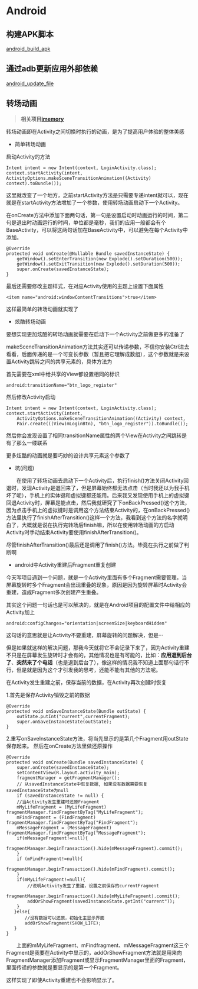 # Android

## 构建APK脚本

[android_build_apk](android_build_apk.sh ':include :type=code bash')

## 通过adb更新应用外部依赖

[android_update_file](android_update_file.sh ':include :type=code bash')

## 转场动画

> **相关项目[imemory](https://github.com/zhcppy/imemory)**

转场动画即在Activity之间切换时执行的动画，是为了提高用户体验的整体美感

* 简单转场动画

启动Activity的方法

    Intent intent = new Intent(context, LoginActivity.class);
    context.startActivity(intent, ActivityOptions.makeSceneTransitionAnimation((Activity) context).toBundle());

这里就改变了一个地方，之前startActivity方法是只需要专递intent就可以，现在就是在startActivity方法增加了一个参数，使用转场动画启动下一个Activity。

在onCreate方法中添加下面两句话，第一句是设置启动时动画运行的时间，第二句是退出时动画运行的时间，单位都是毫秒，我们的应用一般都会有个BaseActivity，可以将这两句话加在BaseActivity中，可以避免在每个Activity中添加。

	@Override
    protected void onCreate(@Nullable Bundle savedInstanceState) {
        getWindow().setEnterTransition(new Explode().setDuration(500));
        getWindow().setExitTransition(new Explode().setDuration(500));
        super.onCreate(savedInstanceState);
    }

最后还需要修改主题样式，在对应Activity使用的主题上设置下面属性

	<item name="android:windowContentTransitions">true</item>

这样最简单的转场动画就实现了

* 炫酷转场动画

要想实现更加炫酷的转场动画就需要在启动下一个Activity之前做更多的准备了

makeSceneTransitionAnimation方法其实还可以传递参数，不信你安装Ctrl进去看看，后面传递的是一个可变长参数（暂且把它理解成数组），这个参数就是来设置Activity跳转之间的共享元素的，具体方法为

首先需要在xml中给共享的View都设置相同的标识

	android:transitionName="btn_logo_register"

然后修改Activity启动

	Intent intent = new Intent(context, LoginActivity.class);
    context.startActivity(intent, 
		ActivityOptions.makeSceneTransitionAnimation((Activity) context, 
		Pair.create(((View)mLoginBtn), "btn_logo_register")).toBundle());

然后你会发现设置了相同transitionName属性的两个View在Activity之间跳转是有了那么一缕联系

更多炫酷的动画就是要巧妙的设计共享元素这个参数了

* 坑(问题)

&emsp;&emsp;在使用了转场动画去启动下一个Activity后，执行finish()方法关闭Activity回退时，发现Activity是退回来了，但是屏幕始终都无法点击（当时我还以为我手机坏了呢），手机上的实体键和虚拟键都还能用。后来我又发现使用手机上的虚拟键回退Activity时，屏幕是能点击，然后我就研究了下onBackPressed()这个方法，因为点击手机上的虚拟键时是调用这个方法结束Activity的，在onBackPressed()方法里执行了finishAfterTransition()这样一个方法，我看到这个方法的名字就明白了，大概就是说在执行完转场后finish嘛，所以在使用转场动画的方启动Activity时手动结束Activity要使用finishAfterTransition()。

尽管finishAfterTransition()最后还是调用了finish()方法。毕竟在执行之前做了判断啊

* android中Activity重建后Fragment重复创建

今天写项目遇到一个问题，就是一个Activity里面有多个Fragment需要管理，当屏幕旋转时多个Fragment会出现重叠的现象，原因是因为旋转屏幕时Activity会重建，造成Fragment多次创建产生重叠。

其实这个问题一句话也是可以解决的，就是在Android项目的配置文件中给相应的Activity加上   

    android:configChanges="orientation|screenSize|keyboardHidden"

这句话的意思就是让Activity不要重建，屏幕旋转的问题解决，但是···

但是如果就这样的解决问题，那我今天就将它不会记录下来了，因为Activity重建不只是在屏幕发生旋转时才会有的，其他情况也是有可能的，比如：**应用退到后台了**、**突然来了个电话**（也是退到后台了），像这样的情况我不知道上面那句话行不行，但是就是因为这个才引发我的思考，还能不能有其他的方法呢。

在Activity发生重建之前，保存当前的数据，在Activity再次创建时恢复

1.首先是保存Activity销毁之前的数据

	@Override  
	protected void onSaveInstanceState(Bundle outState) {  
	    outState.putInt("current",currentFragment);  
	    super.onSaveInstanceState(outState);  
	} 

2.重写onSaveInstanceState方法，将当先显示的是第几个Fragment用outState保存起来。
然后在onCreate方法里做还原操作

	@Override
    protected void onCreate(Bundle savedInstanceState) {
    	super.onCreate(savedInstanceState);
    	setContentView(R.layout.activity_main);
    	fragmentManager = getFragmentManager();
       	// 从savedInstanceState中恢复数据, 如果没有数据需要恢复savedInstanceState为null
       	if (savedInstanceState != null) {
        //当Activity发生重建时还原Fragment
        mMyLifeFragment = (MyLifeFragment) fragmentManager.findFragmentByTag("MyLifeFragment");
        mFindFragment = (FindFragment) fragmentManager.findFragmentByTag("FindFragment");
        mMessageFragment = (MessageFragment) fragmentManager.findFragmentByTag("MessageFragment");
        if(mMessageFragment!=null){
            fragmentManager.beginTransaction().hide(mMessageFragment).commit();
        }
        if (mFindFragment!=null){
            fragmentManager.beginTransaction().hide(mFindFragment).commit();
        }
        if(mMyLifeFragment!=null){
            //说明Activity发生了重建，设置之前保存的currentFragment
            fragmentManager.beginTransaction().hide(mMyLifeFragment).commit();
            addOrShowFragment(savedInstanceState.getInt("current"));
        }
       }else{
           //没有数据可以还原，初始化主显示界面
           addOrShowFragment(SHOW_LIFE);
       }
   	}


&emsp;&emsp;上面的mMyLifeFragment、mFindfragment、mMessageFragment这三个Fragment是我要在Activity中显示的，addOrShowFragment方法就是用来向FragmentManager添加Fragment或显示FragmentManager里面的Fragment，里面传递的参数就是要显示的是第一个Fragment。

这样实现了即使Activity重建也不会影响显示了。
